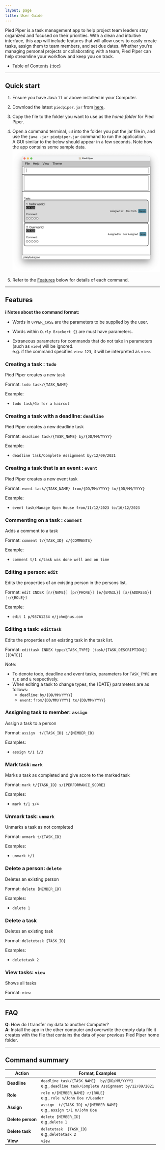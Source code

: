 ```yaml
---
layout: page
title: User Guide
---
```


Pied Piper is a task management app to help project team leaders stay organized and focused on their priorities. With a clean and intuitive interface, this app will include features that will allow users to easily create tasks, assign them to team members, and set due dates. Whether you're managing personal projects or collaborating with a team, Pied Piper can help streamline your workflow and keep you on track.

* Table of Contents
  {:toc}

--------------------------------------------------------------------------------------------------------------------

## Quick start

1. Ensure you have Java `11` or above installed in your Computer.

1. Download the latest `piedpiper.jar` from [here](https://github.com/AY2223S2-CS2103T-W15-3/tp/releases).

1. Copy the file to the folder you want to use as the _home folder_ for Pied Piper.

1. Open a command terminal, `cd` into the folder you put the jar file in, and use the `java -jar piedpiper.jar` command to run the application.<br>
   A GUI similar to the below should appear in a few seconds. Note how the app contains some sample data.<br>
   ![Ui](images/Ui.png)


1. Refer to the [Features](#features) below for details of each command.

--------------------------------------------------------------------------------------------------------------------

## Features

<div markdown="block" class="alert alert-info">

**:information_source: Notes about the command format:**<br>

* Words in `UPPER_CASE` are the parameters to be supplied by the user.<br>

* Words within `Curly Brackert {}` are must have parameters.

* Extraneous parameters for commands that do not take in parameters (such as `view`) will be ignored.<br>
  e.g. if the command specifies `view 123`, it will be interpreted as `view`.

</div>

### Creating a task : `todo`

Pied Piper creates a new task

Format: `todo task/{TASK_NAME} `


Example:
* `todo task/Go for a haircut`

### Creating a task with a deadline: `deadline`

Pied Piper creates a new deadline task

Format: `deadline task/{TASK_NAME} by/{DD/MM/YYYY}`


Example:
* `deadline task/Complete Assignment by/12/09/2021`

### Creating a task that is an event : `event`

Pied Piper creates a new event task

Format: `event task/{TASK_NAME} from/{DD/MM/YYYY} to/{DD/MM/YYYY}`


Example:
* `event task/Manage Open House from/11/12/2023 to/16/12/2023`

### Commenting on a task : `comment`

Adds a comment to a task

Format: `comment t/{TASK_ID} c/{COMMENTS} `


Example:
* `comment t/1 c/task was done well and on time`

### Editing a person: `edit`

Edits the properties of an existing person in the persons list.

Format: `edit INDEX [n/{NAME}] [p/{PHONE}] [e/{EMAIL}] [a/{ADDRESS}] [r/{ROLE}]`

Example:

* `edit 1 p/98761234 e/john@nus.com`

### Editing a task: `edittask`

Edits the properties of an existing task in the task list.

Format: `edittask INDEX type/{TASK_TYPE} [task/{TASK_DESCRIPTION}] [{DATE}]`

Note: 
* To denote todo, deadline and event tasks, parameters for `TASK_TYPE` are `T`, `D` and `E` respectively.
* When editing a task to change types, the {DATE} parameters are as follows:
  * `deadline`: `by/{DD/MM/YYYY}`
  * `event`: `from/{DD/MM/YYYY} to/{DD/MM/YYYY}`

### Assigning task to member: `assign`

Assign a task to a person

Format: `assign  t/{TASK_ID} i/{MEMBER_ID}`

Examples:
*  `assign t/1 i/3`


### Mark task: `mark`

Marks a task as completed and give score to the marked task

Format: `mark t/{TASK_ID} s/{PERFORMANCE_SCORE}`

Examples:
* `mark t/1 s/4`


### Unmark task: `unmark`

Unmarks a task as not completed

Format: `unmark t/{TASK_ID}`

Examples:
* `unmark t/1`


### Delete a person: `delete`

Deletes an existing person

Format: `delete {MEMBER_ID}`

Examples:
* `delete 1`

### Delete a task

Deletes an existing task

Format: `deletetask {TASK_ID}`

Examples:
* `deletetask 2`


### View tasks: `view`

Shows all tasks

Format: `view`

--------------------------------------------------------------------------------------------------------------------

## FAQ

**Q**: How do I transfer my data to another Computer?<br>
**A**: Install the app in the other computer and overwrite the empty data file it creates with the file that contains the data of your previous Pied Piper home folder.

--------------------------------------------------------------------------------------------------------------------

## Command summary

Action | Format, Examples
--------|------------------
**Deadline** | `deadline task/{TASK_NAME}  by/{DD/MM/YYYY}` <br> e.g., `deadline task/Complete Assignment by/12/09/2021`
**Role** | `role n/{MEMBER_NAME} r/{ROLE}` <br> e.g., `role n/John Doe r/Leader`
**Assign** | `assign  t/{TASK_ID} n/{MEMBER_NAME}`<br> e.g., `assign t/1 n/John Doe`
**Delete person** | `delete {MEMBER_ID}`<br> e.g.,`delete 1`
**Delete task** | `deletetask  {TASK_ID}`<br> e.g.,`deletetask 2`
**View** | `view`

